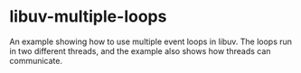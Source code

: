 libuv-multiple-loops
====================

An example showing how to use multiple event loops in libuv. The loops run in two different threads, and the example also shows how threads can communicate.